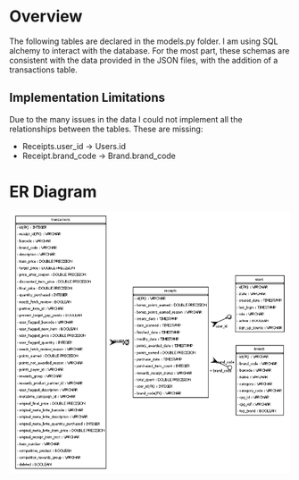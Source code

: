 # Overview
The following tables are declared in the models.py folder. I am using SQL alchemy to interact with
the database. For the most part, these schemas are consistent with the data provided in the JSON files, with
the addition of a transactions table.

## Implementation Limitations
Due to the many issues in the data I could not implement all the relationships between the tables. 
These are missing:
* Receipts.user_id -> Users.id
* Receipt.brand_code -> Brand.brand_code

# ER Diagram
![ER Diagram](ER_model.png)